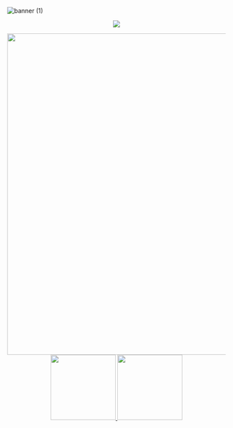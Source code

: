 

<!--< Banner >-->

![banner (1)](https://user-images.githubusercontent.com/86687715/218374812-bfa7dc90-722b-4a1a-aff5-5df76c2b6743.png)




<!--< Ícones >-->

<p align="center">
  <a href="https://skillicons.dev">
    <img src="https://skillicons.dev/icons?i=nodejs,typescript,javascript,html,css,sass,bootstrap,git" />
  </a>
</p>




<!--< Stats > -->
<div align="center">
  <a href="https://app.dooboo.io/Rodr1goTavares"><img src="https://server.dooboo.io/github-stats/Rodr1goTavares" width="740" /></a>
</div>
   
     
     
 <!--< Github Readme Stats >-->
  
  <div align="center">
  <a href="https://github.com/Rodr1goTavares">
    <img height="150em" src="https://github-readme-stats.vercel.app/api?username=Rodr1goTavares&count_private=true&include_all_commits=false&show_icons=true&theme=tokyonight&hide_border=true&show_owner=true"/>
    <img height="150em" src="https://github-readme-stats.vercel.app/api/top-langs/?username=Rodr1goTavares&theme=tokyonight&hide_border=true&&layout=compact"/>
  </a>
</div>
 
  
  
  
  
  <!--< Stats Backup >-->
  <!--

 <div align="center">
  <a href="https://github.com/Rodr1goTavares">
    <img height="150em" src="https://github-readme-stats.vercel.app/api?username=Rodr1goTavares&count_private=true&include_all_commits=false&show_icons=true&theme=chartreuse-dark&hide_border=false&show_owner=true"/>
    <img height="150em" src="https://github-readme-stats.vercel.app/api/top-langs/?username=Rodr1goTavares&theme=chartreuse-dark&hide_border=false&&layout=compact"/>
  </a>
</div>

  -->




  
  
  
  










